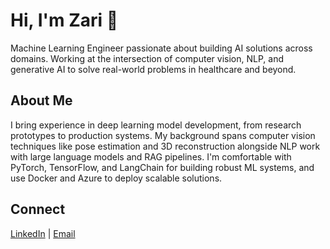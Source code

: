 # Hi, I'm Zari 👋

Machine Learning Engineer passionate about building AI solutions across domains. Working at the intersection of computer vision, NLP, and generative AI to solve real-world problems in healthcare and beyond.

## About Me

I bring experience in deep learning model development, from research prototypes to production systems. My background spans computer vision techniques like pose estimation and 3D reconstruction alongside NLP work with large language models and RAG pipelines. I'm comfortable with PyTorch, TensorFlow, and LangChain for building robust ML systems, and use Docker and Azure to deploy scalable solutions.

## Connect

[LinkedIn](https://www.linkedin.com/in/zari-h-174663174/) | [Email](mailto:hosseini99.zari@gmail.com)
